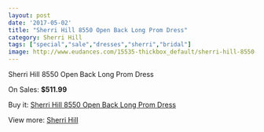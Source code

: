 ```yaml
---
layout: post
date: '2017-05-02'
title: "Sherri Hill 8550 Open Back Long Prom Dress"
category: Sherri Hill
tags: ["special","sale","dresses","sherri","bridal"]
image: http://www.eudances.com/15535-thickbox_default/sherri-hill-8550-open-back-long-prom-dress.jpg
---
```

Sherri Hill 8550 Open Back Long Prom Dress

On Sales: **$511.99**
<a href="https://www.eudances.com/en/sherri-hill/4593-sherri-hill-8550-open-back-long-prom-dress.html"><amp-img layout="responsive" width="600" height="600" src="//www.eudances.com/15535-thickbox_default/sherri-hill-8550-open-back-long-prom-dress.jpg" alt="Sherri Hill 8550 Open Back Long Prom Dress 0" /></a>
<a href="https://www.eudances.com/en/sherri-hill/4593-sherri-hill-8550-open-back-long-prom-dress.html"><amp-img layout="responsive" width="600" height="600" src="//www.eudances.com/15537-thickbox_default/sherri-hill-8550-open-back-long-prom-dress.jpg" alt="Sherri Hill 8550 Open Back Long Prom Dress 1" /></a>
<a href="https://www.eudances.com/en/sherri-hill/4593-sherri-hill-8550-open-back-long-prom-dress.html"><amp-img layout="responsive" width="600" height="600" src="//www.eudances.com/15536-thickbox_default/sherri-hill-8550-open-back-long-prom-dress.jpg" alt="Sherri Hill 8550 Open Back Long Prom Dress 2" /></a>

Buy it: [Sherri Hill 8550 Open Back Long Prom Dress](https://www.eudances.com/en/sherri-hill/4593-sherri-hill-8550-open-back-long-prom-dress.html "Sherri Hill 8550 Open Back Long Prom Dress")

View more: [Sherri Hill](https://www.eudances.com/en/80-Sherri-Hill "Sherri Hill")